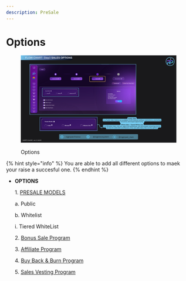 ```yaml
---
description: PreSale
---
```


# Options

<figure><img src="../../../.gitbook/assets/Step 3 - Sales Options (1).png" alt=""><figcaption><p>Options</p></figcaption></figure>

{% hint style="info" %}
You are able to add all different options to maek your raise a succesful one.
{% endhint %}

*   **OPTIONS**

    1\.     [ PRESALE MODELS](presale-models.md)

    &#x20;       a.     Public

    &#x20;       b.     Whitelist

    &#x20;             i.     Tiered WhiteList

    2\.     [Bonus Sale Program](bonus-sale-program.md)

    3\.     [Affiliate Program](affiliate-program.md)

    4\.     [Buy Back & Burn Program](buy-back-and-burn-program.md)

    5\.     [Sales Vesting Program](sales-vesting-program.md)

